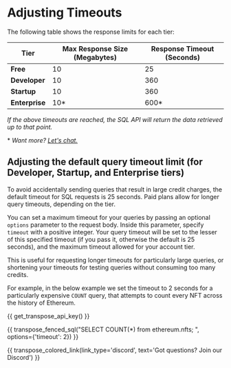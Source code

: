 # Adjusting Timeouts

The following table shows the response limits for each tier:

| Tier      | Max Response Size (Megabytes)      | Response Timeout (Seconds)                                                                 |
| --------- | --------- | --------------------------------------------------------------------------- |
| **Free**  | 10  | 25      |
| **Developer**   | 10 | 360 |
| **Startup** | 10    | 360                   |
| **Enterprise** | 10*    | 600*                   |

*If the above timeouts are reached, the SQL API will return the data retrieved up to that point.*

\* *Want more? [Let's chat.](mailto:team@transpose.io)*

## Adjusting the default query timeout limit (for Developer, Startup, and Enterprise tiers)
To avoid accidentally sending queries that result in large credit charges, the default timeout for SQL requests is 25 seconds. Paid plans allow for longer query timeouts, depending on the tier. 

You can set a maximum timeout for your queries by passing an optional `options` parameter to the request body. Inside this parameter, specify `timeout` with a positive integer. Your query timeout will be set to the lesser of this specified timeout (if you pass it, otherwise the default is 25 seconds), and the maximum timeout allowed for your account tier.

This is useful for requesting longer timeouts for particularly large queries, or shortening your timeouts for testing queries without consuming too many credits.

For example, in the below example we set the timeout to 2 seconds for a particularly expensive `COUNT` query, that attempts to count every NFT across the history of Ethereum.

{{ get_transpose_api_key() }}

{{ transpose_fenced_sql("SELECT COUNT(*) from ethereum.nfts; ", options={'timeout': 2}) }}

{{ transpose_colored_link(link_type='discord', text='Got questions?  Join our Discord') }}